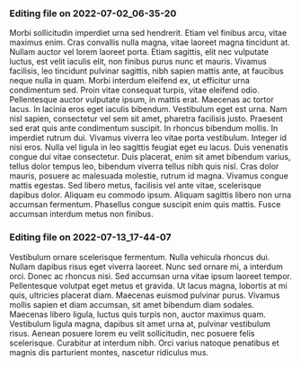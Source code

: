 

### Editing file on 2022-07-02_06-35-20

Morbi sollicitudin imperdiet urna sed hendrerit. Etiam vel finibus arcu, vitae maximus enim. Cras convallis nulla magna, vitae laoreet magna tincidunt at. Nullam auctor vel lorem laoreet porta. Etiam sagittis, elit nec vulputate luctus, est velit iaculis elit, non finibus purus nunc et mauris. Vivamus facilisis, leo tincidunt pulvinar sagittis, nibh sapien mattis ante, at faucibus neque nulla in quam. Morbi interdum eleifend ex, ut efficitur urna condimentum sed. Proin vitae consequat turpis, vitae eleifend odio. Pellentesque auctor vulputate ipsum, in mattis erat.
Maecenas ac tortor lacus. In lacinia eros eget iaculis bibendum. Vestibulum eget est urna. Nam nisl sapien, consectetur vel sem sit amet, pharetra facilisis justo. Praesent sed erat quis ante condimentum suscipit. In rhoncus bibendum mollis. In imperdiet rutrum dui. Vivamus viverra leo vitae porta vestibulum. Integer id nisi eros. Nulla vel ligula in leo sagittis feugiat eget eu lacus. Duis venenatis congue dui vitae consectetur. Duis placerat, enim sit amet bibendum varius, tellus dolor tempus leo, bibendum viverra tellus nibh quis nisl.
Cras dolor mauris, posuere ac malesuada molestie, rutrum id magna. Vivamus congue mattis egestas. Sed libero metus, facilisis vel ante vitae, scelerisque dapibus dolor. Aliquam eu commodo ipsum. Aliquam sagittis libero non urna accumsan fermentum. Phasellus congue suscipit enim quis mattis. Fusce accumsan interdum metus non finibus.




### Editing file on 2022-07-13_17-44-07

Vestibulum ornare scelerisque fermentum. Nulla vehicula rhoncus dui. Nullam dapibus risus eget viverra laoreet. Nunc sed ornare mi, a interdum orci. Donec ac rhoncus nisi. Sed accumsan urna vitae ipsum laoreet tempor. Pellentesque volutpat eget metus et gravida. Ut lacus magna, lobortis at mi quis, ultricies placerat diam. Maecenas euismod pulvinar purus. Vivamus mollis sapien et diam accumsan, sit amet bibendum diam sodales. Maecenas libero ligula, luctus quis turpis non, auctor maximus quam. Vestibulum ligula magna, dapibus sit amet urna at, pulvinar vestibulum risus. Aenean posuere lorem eu velit sollicitudin, nec posuere felis scelerisque. Curabitur at interdum nibh. Orci varius natoque penatibus et magnis dis parturient montes, nascetur ridiculus mus.


